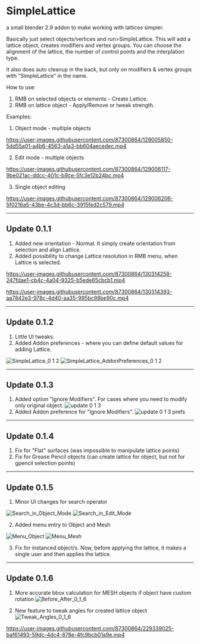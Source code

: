 # SimpleLattice

a small blender 2.9 addon to make working with lattices simpler.

Basically just select objects/vertices and run>SimpleLattice. This will add a lattice object, creates modifiers and vertex groups. 
You can choose the alignment of the lattice, the number of control points and the interplation type.

It also does auto cleanup in the back, but only on modifiers & vertex groups with "SimpleLattice" in the name.

How to use:

  1. RMB on selected objects or elements - Create Lattice.
  2. RMB on lattice object - Apply/Remove or tweak strength.

Examples:

  1. Object mode - multiple objects

https://user-images.githubusercontent.com/87300864/129005850-5dd55a01-a4b6-4563-a1a3-bb604aecedec.mp4

  2. Edit mode - multiple objects

https://user-images.githubusercontent.com/87300864/129006117-9be021ac-ddcc-401c-b9ce-5fc3e12b24bc.mp4

  3. Single object editing

https://user-images.githubusercontent.com/87300864/129006206-5f0216a5-43be-4c3d-bb6c-3915fed2c579.mp4

-----------------------------------------------------------------------------------------------------

## Update 0.1.1
1. Added new orientation - Normal. It simply create orientation from selection and align Lattice.
2. Added possibility to change Lattice resolution in RMB menu, when Lattice is selected.

https://user-images.githubusercontent.com/87300864/130314258-247fdae1-cb4c-4a04-9325-b5ede65cbcb1.mp4

https://user-images.githubusercontent.com/87300864/130314393-aa7842e3-978c-4d40-aa35-995bc98be90c.mp4

-----------------------------------------------------------------------------------------------------

## Update 0.1.2
1. Little UI tweaks.
2. Added Addon preferences - where you can define default values for adding Lattice.

![SimpleLattice_0 1 2](https://user-images.githubusercontent.com/87300864/130365642-55e18d9a-a52f-4315-b31d-193001bab57c.png)
![SimpleLattice_AddonPreferences_0 1 2](https://user-images.githubusercontent.com/87300864/130365643-890445a6-7de0-4759-b936-4e8d573a21de.png)

------------------------------------------------------------------------------------------------------

## Update 0.1.3
1. Added option "Ignore Modifiers". For cases where you need to modify only original object.
![update 0 1 3](https://user-images.githubusercontent.com/87300864/179476670-bf75c4bb-6f91-4d0e-a618-fe233f775600.png)
2. Added Addon preference for "Ignore Modifiers".
![update 0 1 3 prefs](https://user-images.githubusercontent.com/87300864/179476954-3f40aa49-9e0b-40e0-ab50-7fe92b8af7c5.png)

------------------------------------------------------------------------------------------------------

## Update 0.1.4
1. Fix for "Flat" surfaces (was impossible to manipulate lattice points)
2. Fix for Grease Pencil objects (can create lattice for object, but not for gpencil selection points)

------------------------------------------------------------------------------------------------------

## Update 0.1.5
1. Minor UI changes for search operator

![Search_in_Object_Mode](https://user-images.githubusercontent.com/87300864/210093381-b38bd70c-69db-45cd-accf-b8fb5c9b0bd4.png)
![Search_in_Edit_Mode](https://user-images.githubusercontent.com/87300864/210093394-e7c943f7-99aa-441a-81d9-64f50f63eb44.png)

2. Added menu entry to Object and Mesh

![Menu_Object](https://user-images.githubusercontent.com/87300864/210093566-7f73b3f5-13cd-466e-893c-37ca9155b806.png)
![Menu_Mesh](https://user-images.githubusercontent.com/87300864/210093573-fa226c2c-81a5-489f-ac4a-fc1042ab03c7.png)

3. Fix for instanced object/s. Now, before applying the lattice, it makes a single user and then applies the lattice.

------------------------------------------------------------------------------------------------------

## Update 0.1.6
1. More accurate bbox calculation for MESH objects if object have custom rotation
![Before_After_0_1_6](https://user-images.githubusercontent.com/87300864/229338682-d7e29066-8159-46bc-8be6-df34152bb195.png)

2. New feature to tweak angles for created lattice object
![Tweak_Angles_0_1_6](https://user-images.githubusercontent.com/87300864/229339007-48fbc619-454b-4c70-b699-8a2dfb524c95.png)

https://user-images.githubusercontent.com/87300864/229339025-baf61493-59dc-4dc4-878e-4fc9bcb01a9e.mp4
